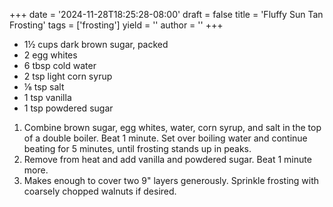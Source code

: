 +++
date = '2024-11-28T18:25:28-08:00'
draft = false
title = 'Fluffy Sun Tan Frosting'
tags = ['frosting']
yield = ''
author = ''
+++

* 1½ cups dark brown sugar, packed
* 2 egg whites
* 6 tbsp cold water
* 2 tsp light corn syrup
* ⅛ tsp salt
* 1 tsp vanilla
* 1 tsp powdered sugar

1. Combine brown sugar, egg whites, water, corn syrup, and salt in the top of a double boiler. Beat 1 minute. Set over boiling water and continue beating for 5 minutes, until frosting stands up in peaks.
2. Remove from heat and add vanilla and powdered sugar. Beat 1 minute more.
3. Makes enough to cover two 9" layers generously. Sprinkle frosting with coarsely chopped walnuts if desired.